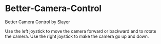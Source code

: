 # Better-Camera-Control

Better Camera Control by Slayer

Use the left joystick to move the camera forward or backward and to rotate the camera.
Use the right joystick to make the camera go up and down. 
